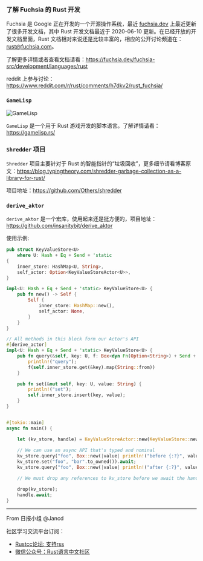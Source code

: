 ### 了解 Fuchsia 的 Rust 开发

Fuchsia 是 Google 正在开发的一个开源操作系统，最近 [fuchsia.dev](https://fuchsia.dev/) 上最近更新了很多开发文档，其中 Rust 开发文档最近于 2020-06-10 更新。在已经开放的开发文档里面，Rust 文档相对来说还是比较丰富的，相应的公开讨论频道在：[rust@fuchsia.com](https://groups.google.com/a/fuchsia.com/forum/#!forum/rust-fuchsia)。

了解更多详情或者查看文档请看：https://fuchsia.dev/fuchsia-src/development/languages/rust

reddit 上参与讨论：https://www.reddit.com/r/rust/comments/h7dkv2/rust_fuchsia/

### `GameLisp`

![GameLisp](https://gamelisp.rs/logo-dark.png)

`GameLisp` 是一个用于 Rust 游戏开发的脚本语言。了解详情请看：https://gamelisp.rs/

### `Shredder` 项目

`Shredder` 项目主要针对于 Rust 的智能指针的“垃圾回收”，更多细节请看博客原文：https://blog.typingtheory.com/shredder-garbage-collection-as-a-library-for-rust/

项目地址：https://github.com/Others/shredder

### `derive_aktor`

`derive_aktor` 是一个宏库，使用起来还是挺方便的，项目地址：https://github.com/insanitybit/derive_aktor

使用示例:
```rust
pub struct KeyValueStore<U>
    where U: Hash + Eq + Send + 'static
{
    inner_store: HashMap<U, String>,
    self_actor: Option<KeyValueStoreActor<U>>,
}

impl<U: Hash + Eq + Send + 'static> KeyValueStore<U> {
    pub fn new() -> Self {
        Self {
            inner_store: HashMap::new(),
            self_actor: None,
        }
    }
}

// All methods in this block form our Actor's API
#[derive_actor]
impl<U: Hash + Eq + Send + 'static> KeyValueStore<U> {
    pub fn query(&self, key: U, f: Box<dyn Fn(Option<String>) + Send + 'static>) {
        println!("query");
        f(self.inner_store.get(&key).map(String::from))
    }

    pub fn set(&mut self, key: U, value: String) {
        println!("set");
        self.inner_store.insert(key, value);
    }
}


#[tokio::main]
async fn main() {

    let (kv_store, handle) = KeyValueStoreActor::new(KeyValueStore::new()).await;
    
    // We can use an async API that's typed and nominal
    kv_store.query("foo", Box::new(|value| println!("before {:?}", value))).await;
    kv_store.set("foo", "bar".to_owned()).await;
    kv_store.query("foo", Box::new(|value| println!("after {:?}", value))).await;

    // We must drop any references to kv_store before we await the handle, or it will leak!

    drop(kv_store);
    handle.await;
}
```


---

From 日报小组 @Jancd

社区学习交流平台订阅：

- [Rustcc论坛: 支持rss](https://rustcc.cn/)
- [微信公众号：Rust语言中文社区](https://rustcc.cn/article?id=ed7c9379-d681-47cb-9532-0db97d883f62)